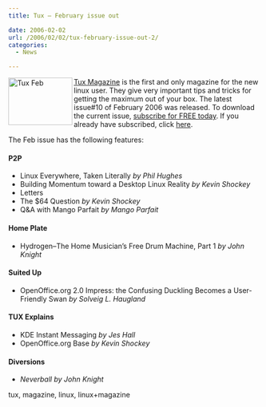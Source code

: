 ```yaml
---
title: Tux – February issue out

date: 2006-02-02
url: /2006/02/02/tux-february-issue-out-2/
categories:
  - News

---
```

<img width="128" height="95" align="left" alt="Tux Feb " id="image148" src="http://www.fslog.com/wp-content/uploads/2006/02/tux10_cover_250x187.thumbnail.png" />[Tux Magazine][1] is the first and only magazine for the new linux user. They give very important tips and tricks for getting the maximum out of your box. The latest issue#10 of February 2006 was released. To download the current issue, [subscribe for FREE today][2]. If you already have subscribed, click [here][3].

The Feb issue has the following features:<!--more-->

#### P2P

  * Linux Everywhere, Taken Literally _by Phil Hughes_
  * Building Momentum toward a Desktop Linux Reality _by Kevin Shockey_
  * Letters
  * The $64 Question _by Kevin Shockey_
  * Q&A with Mango Parfait _by Mango Parfait_

#### Home Plate

  * Hydrogen&#8211;The Home Musician&#8217;s Free Drum Machine, Part 1 _by John Knight_

#### Suited Up

  * OpenOffice.org 2.0 Impress: the Confusing Duckling Becomes a User-Friendly Swan _by Solveig L. Haugland_

#### TUX Explains

  * KDE Instant Messaging _by Jes Hall_
  * OpenOffice.org Base _by Kevin Shockey_

#### Diversions

  * _Neverball_ _by John Knight_

tux, magazine, linux, linux+magazine

 [1]: http://www.tuxmagazine.com
 [2]: https://www.ssc.com/tx/subs/NewDigital.php
 [3]: https://www.ssc.com/tx/issues/GetDownloadTUX.php